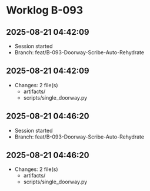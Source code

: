 # Worklog B-093

## 2025-08-21 04:42:09

- Session started
- Branch: feat/B-093-Doorway-Scribe-Auto-Rehydrate

## 2025-08-21 04:42:09

- Changes: 2 file(s)
  - artifacts/
  - scripts/single_doorway.py

## 2025-08-21 04:46:20

- Session started
- Branch: feat/B-093-Doorway-Scribe-Auto-Rehydrate

## 2025-08-21 04:46:20

- Changes: 2 file(s)
  - artifacts/
  - scripts/single_doorway.py
